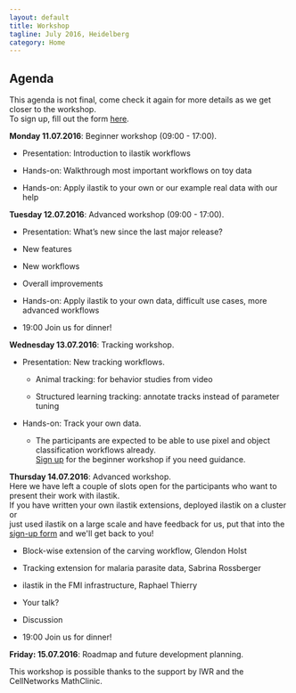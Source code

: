 ```yaml
---
layout: default
title: Workshop
tagline: July 2016, Heidelberg
category: Home
---
```


## Agenda

This agenda is not final, come check it again for more details as we get closer to the workshop.  
To sign up, fill out the form [here](http://goo.gl/forms/8IvSYd85Pq7bLROD3).

**Monday 11.07.2016**: Beginner workshop (09:00 - 17:00).  

* Presentation: Introduction to ilastik workflows

* Hands-on: Walkthrough most important workflows on toy data

* Hands-on: Apply ilastik to your own or our example real data with our help 

**Tuesday 12.07.2016**: Advanced workshop (09:00 - 17:00).   

* Presentation: What’s new since the last major release? 

* New features

* New workflows

* Overall improvements

* Hands-on: Apply ilastik to your own data, difficult use cases, more advanced workflows

* 19:00 Join us for dinner! 

**Wednesday 13.07.2016**: Tracking workshop.  

* Presentation: New tracking workflows.

   * Animal tracking: for behavior studies from video

   * Structured learning tracking: annotate tracks instead of parameter tuning

* Hands-on: Track your own data. 

   * The participants are expected to be able to use pixel and object classification workflows already.  
[Sign up](http://goo.gl/forms/8IvSYd85Pq7bLROD3) for the beginner workshop if you need guidance.

**Thursday 14.07.2016**: Advanced workshop.  
Here we have left a couple of slots open for the participants who want to present their work with ilastik.  
If you have written your own ilastik extensions, deployed ilastik on a cluster or  
just used ilastik on a large scale and have feedback for us, put that into the [sign-up form](http://goo.gl/forms/8IvSYd85Pq7bLROD3) and we'll get back to you!  

* Block-wise extension of the carving workflow, Glendon Holst

* Tracking extension for malaria parasite data, Sabrina Rossberger

* ilastik in the FMI infrastructure, Raphael Thierry

* Your talk?

* Discussion

* 19:00 Join us for dinner!

**Friday: 15.07.2016**: Roadmap and future development planning.



This workshop is possible thanks to the support by IWR and the CellNetworks MathClinic. 

